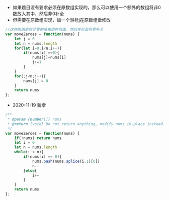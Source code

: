 
* 如果题目没有要求必须在原数组实现的，那么可以使用一个额外的数组将非0数放入其中，然后非0补全
* 但需要在原数组实现，加一个游标j在原数组做修改


```js
//这种思路是将非零的值先排在前面，然后在后面将零补全
var moveZeroes = function(nums) {
    let j = 0
    let n = nums.length
    for(let i=0;i<n;i++){
        if(nums[i]!==0){
            nums[j]=nums[i]
            j+=1
        }
    }
    for(;j<n;j++){
        nums[j] = 0
    }
    return nums
};
```

* 2020-11-19 新增
```js
/**
 * @param {number[]} nums
 * @return {void} Do not return anything, modify nums in-place instead.
 */
var moveZeroes = function(nums) {
    if(!nums) return nums
    let i = 0
    let n = nums.length
    while(i < n){
        if(nums[i] == 0){
            nums.push(nums.splice(i,1)[0])
            n--
        }else{
            i++
        }
    }
    return nums
};
```
